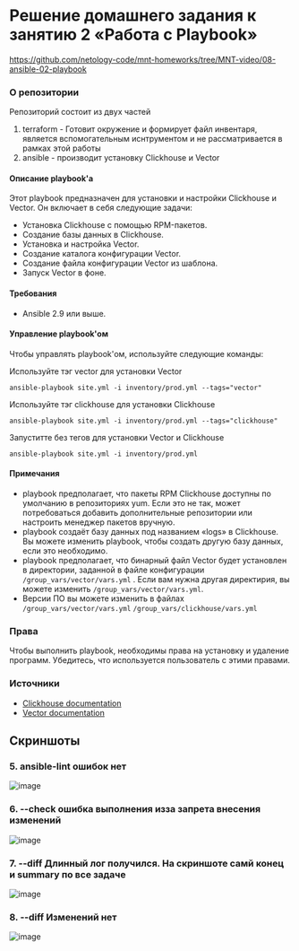 # Решение домашнего задания к занятию 2 «Работа с Playbook»
https://github.com/netology-code/mnt-homeworks/tree/MNT-video/08-ansible-02-playbook

### О репозитории
Репозиторий состоит из двух частей  
1. terraform -  Готовит окружение и формирует файл инвентаря, является вспомогательным иснтрументом и не рассматривается в рамках этой работы  
2. ansible - производит установку Clickhouse и Vector  

#### Описание playbook'a

Этот playbook предназначен для установки и настройки Clickhouse и Vector. Он включает в себя следующие задачи:

* Установка Clickhouse с помощью RPM-пакетов.
* Создание базы данных в Clickhouse.
* Установка и настройка Vector.
* Создание каталога конфигурации Vector.
* Создание файла конфигурации Vector из шаблона.
* Запуск Vector в фоне.

#### Требования

* Ansible 2.9 или выше.


#### Управление playbook'ом

Чтобы управлять playbook'ом, используйте следующие команды:

Используйте тэг vector для установки Vector
```
ansible-playbook site.yml -i inventory/prod.yml --tags="vector"
```

Используйте тэг clickhouse для установки Clickhouse
```
ansible-playbook site.yml -i inventory/prod.yml --tags="clickhouse"
```

Запуститте без тегов для установки Vector и Clickhouse
```
ansible-playbook site.yml -i inventory/prod.yml 
```

#### Примечания

*  playbook предполагает, что пакеты RPM Clickhouse доступны по умолчанию в репозиториях yum. Если это не так, может потребоваться добавить дополнительные репозитории или настроить менеджер пакетов вручную.
*  playbook создаёт базу данных под названием «logs» в Clickhouse. Вы можете изменить playbook, чтобы создать другую базу данных, если это необходимо.
*  playbook предполагает, что бинарный файл Vector будет установлен в директории, заданной в файле конфигурации `/group_vars/vector/vars.yml` . Если вам нужна другая директирия, вы можете изменить `/group_vars/vector/vars.yml`.
*  Версии ПО вы можете изменить в файлах `/group_vars/vector/vars.yml` `/group_vars/clickhouse/vars.yml`

### Права

Чтобы выполнить playbook, необходимы права на установку и удаление программ. Убедитесь, что используется пользователь с этими правами.


### Источники

* [Clickhouse documentation](https://clickhouse.com/docs/en/getting-started/install/)
* [Vector documentation](https://vector.dev/docs/)


## Скриншоты
### 5. ansible-lint ошибок нет
![image](https://github.com/user-attachments/assets/98b34900-7c60-475f-98c0-de73ffef3237)
### 6. --check ошибка выполнения изза запрета внесения изменений
![image](https://github.com/user-attachments/assets/3578868d-9776-4e09-ac34-161604f511d0)
### 7. --diff  Длинный лог получился. На скриншоте самй конец и summary по все задаче
![image](https://github.com/user-attachments/assets/cc06736b-e350-44b0-9664-027f56676687)
### 8. --diff Изменений нет
![image](https://github.com/user-attachments/assets/a432c36d-7621-4a06-be41-3164193aa648)





